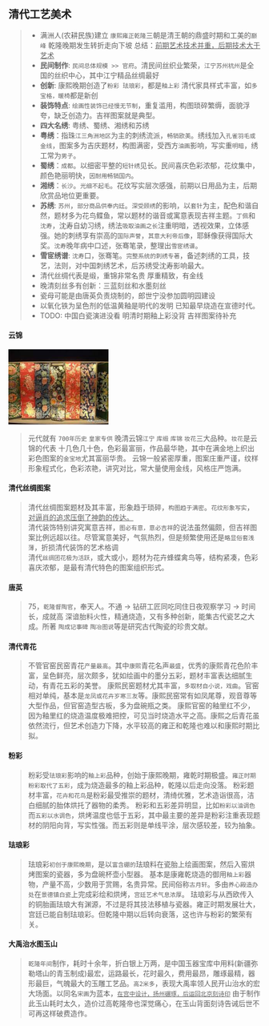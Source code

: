 **清代工艺美术**
----------------------------------------------------------------------------------------

> - 满洲人(农耕民族)建立 `康熙雍正乾隆`三朝是清王朝的鼎盛时期和工美的`巅峰` 乾隆晚期发生转折走向下坡 总结：<u>前期艺术技术并重，后期技术大于艺术</u>
> - **民间制作**: `民间总体规模 >> 官府`。清民间丝织业繁荣，`江宁苏州杭州`是全国的丝织中心，其中江宁精品丝绸最好
> - **创新**: 康熙晚期创造了`粉彩 珐琅彩`，都是`釉上彩` 清代家具样式丰富，如`多宝格，暖椅`都是新创
> - **装饰特点**: `绘画性装饰已经慢无节制`，重复滥用，构图琐碎繁缛，面貌浮夸，缺乏创造力。吉祥图案就是典型。
> - **四大名绣**: 粤绣、蜀绣、湘绣和苏绣
> - **粤绣**：指珠`江三角洲地区`为主的刺绣流派，`畅销欧美`。绣线加入`孔雀羽毛或金线`，图案多为吉庆题材，构图满密，受西方`油画`影响，写实重`明暗`，绣工常为`男子`。
> - **蜀绣**：`成都`。以细密平整的`短针绣`见长。民间喜庆色彩浓郁，花纹集中，颜色艳丽明快，`因耐用畅销国内`。
> - **湘绣**：`长沙`。`光细不起毛`。花纹写实层次感强，前期以日用品为主，后期欣赏品地位更重要。
> - **苏绣**: `苏州`，`部分商品供奉内廷`。`深受顾绣`的影响，以`套针`为主，配色和谐自然，题材多为花鸟鲽鱼，常以题材的谐音或寓意表现吉祥主题。`丁佩`和`沈寿`，沈寿自幼习绣，绣法`吸取油画之长`注重明暗，透视效果，立体感强。她的刺绣享有崇高的`国际声誉`，`其意大利帝后像`，耶稣像获得国际大奖。`沈寿`晚年病中口述，张骞笔录，整理出`雪宧绣谱`。
> - **雪宧绣谱**: `沈寿`口，张骞笔。`完整系统的刺绣专著`，备述刺绣的工具，技艺，法则，对中国刺绣艺术，后苏绣受沈寿影响最大。
> - 清代丝绸代表是缎，重锦非常名贵 厚重精致，有金线
> - 晚清刻丝多有创新：三蓝刻丝和水墨刻丝
> - 瓷母可能是由唐英负责烧制的，郎世宁没参加圆明园建设
> - 以氧化铁为呈色剂的低温黄釉是明代的发明 已知最早烧造在宣德时代。
> - TODO: 中国白瓷演进没看 明清时期釉上彩没背 吉祥图案待补充

#### 云锦
<img src="./assets/云锦.jpeg" width="200px"/>

> 元代就有 `700年历史` `皇家专供`  晚清云锦`江宁` 
> `库缎` `库锦` `妆花`三大品种。`妆花`是云锦的代表 十几色几十色，色彩最富丽，作品最华艳，其中在满金地上织出彩色图案的`金宝地`尤其富丽华贵。
> 云锦一般紧密厚重，图案庄重严谨，纹样形象程式化，色彩浓艳，讲究对比，常大量使用金线，风格庄严饱满。

#### 清代丝绸图案
> 清代丝绸图案题材及其丰富，形象趋于琐碎，`构图趋于满密`。`花纹形象写实`，<u>对逼肖的追求压倒了神韵的传达。</u>  
> 清代装饰特别讲究寓意吉祥，`图必有意，意必吉祥`的说法虽然偏颇，但吉祥图案比例远超以往。尽管寓意美好，气氛热烈，但是频繁使用还是`略显俗套浅薄`，折损清代装饰的艺术格调  
> 清代`丝绸团花极为活跃`，或大或小，题材为花卉蜂蝶禽鸟等，结构紧凑，色彩喜庆浓郁，是最有清代特色的图案组织形式。

#### 唐英
> 75，`乾隆督陶官`，奉天人。不通 -> 钻研工匠同吃同住日夜观察学习 -> 时间长，成就高
> 深谙胎料火性，精通烧造，又有多种创新，能集古代瓷艺之大成。所著 `陶成记事碑` `陶冶图说`等是研究古代陶瓷的珍贵文献。

#### 清代青花
> 不管官窑民窑青花`产量最高`。其中`康熙`青花名声`最盛`，优秀的康熙青花色阶丰富，呈色鲜亮，层次颇多，犹如绘画中的墨分五彩，题材丰富表达细腻生动，有青花五彩的美誉。
> 康熙民窑题材尤其丰富，`多取材自小说，戏曲`。官窑相对单纯，基本是`龙凤或花卉岁寒三友`等。康熙民窑常有如凤尾尊，观音尊等大型作品，但官窑造型古板，多为盘碗瓶之类。
> 康熙官窑的釉里红不少，因为釉里红的烧造温度极难把控，可见当时烧造水平之高。康熙之后青花虽依然流行，但艺术创造力下降，水平较高的雍正和乾隆也难以和康熙时期比拟。

#### 粉彩
> 粉彩受`珐琅彩`影响的`釉上彩`品种，创始于康熙晚期，雍乾时期极盛。`雍正时期粉彩取代了五彩`，成为烧造最多的釉上彩品种，乾隆以后走向没落。
> 粉彩题材丰富，`花卉和花鸟`是粉彩最受推崇的题材，清绮优雅，艺术造诣很高，洁白细腻的胎体烘托了器物的柔秀。
> 粉彩和五彩差异明显，比如`粉彩以油调色`而`五彩以水调色`，烘烤温度也低于五彩，其中最主要的差异是粉彩注重表现题材的阴阳向背，写实性强。而五彩则是单线平涂，层次感较差，较为抽象。

#### 珐琅彩
> 珐琅彩`初创于康熙晚期`，是以`富含硼的`珐琅料在瓷胎上绘画图案，然后入窑烘烤图案的瓷器，多为盘碗杯壶小型器。
> 基本是康雍乾烧造的御用`釉上彩`器物，产量不高，少数用于赏赐，名贵异常。民间俗称`古月轩`。多由`养心殿造办处`在`景德镇白瓷`上完成彩绘和烘烤，`宫廷艺术气息浓厚`。
> 珐琅彩与从西欧传入的铜胎画珐琅大有渊源，不过是将其技法移植与瓷器。雍正时期发展壮大，宫廷已能自制珐琅彩。但乾隆中期以后转向衰落，这也许与粉彩的繁荣有关。

#### 大禹治水图玉山
> `乾隆年间`制作，耗时十余年，折白银上万两，是中国玉器宝库中用料(新疆弥勒塔山的青玉制成)最宏，运路最长，花时最久，费用最昂，雕琢最精，器形最巨，气魄最大的玉雕工艺品。`高2米多`，表现大禹率领人民开山治水的宏大场面。以同名`宋画`为蓝本，<u>`在宫中设计，扬州碾琢，后运回北京刻诗印`</u>
> 由于制作此玉山耗时太久，造价过高乾隆帝也深觉痛心，在玉山背面刻诗告诫后世不可再这样破费造作。

